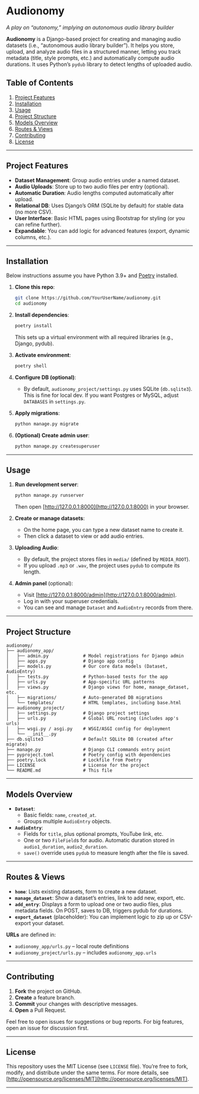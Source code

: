 # Audionomy
_A play on “autonomy,” implying an autonomous audio library builder_

**Audionomy** is a Django-based project for creating and managing audio datasets (i.e., “autonomous audio library builder”). It helps you store, upload, and analyze audio files in a structured manner, letting you track metadata (title, style prompts, etc.) and automatically compute audio durations. It uses Python’s `pydub` library to detect lengths of uploaded audio. 

## Table of Contents
1. [Project Features](#project-features)
2. [Installation](#installation)
3. [Usage](#usage)
4. [Project Structure](#project-structure)
5. [Models Overview](#models-overview)
6. [Routes & Views](#routes--views)
7. [Contributing](#contributing)
8. [License](#license)

---

## Project Features
- **Dataset Management**: Group audio entries under a named dataset.  
- **Audio Uploads**: Store up to two audio files per entry (optional).  
- **Automatic Duration**: Audio lengths computed automatically after upload.  
- **Relational DB**: Uses Django’s ORM (SQLite by default) for stable data (no more CSV).  
- **User Interface**: Basic HTML pages using Bootstrap for styling (or you can refine further).  
- **Expandable**: You can add logic for advanced features (export, dynamic columns, etc.).

---

## Installation
Below instructions assume you have Python 3.9+ and [Poetry](https://python-poetry.org/docs/) installed.

1. **Clone this repo**:
   ```bash
   git clone https://github.com/YourUserName/audionomy.git
   cd audionomy
   ```
2. **Install dependencies**:
   ```bash
   poetry install
   ```
   This sets up a virtual environment with all required libraries (e.g., Django, pydub).
3. **Activate environment**:
   ```bash
   poetry shell
   ```
4. **Configure DB (optional)**:
   - By default, `audionomy_project/settings.py` uses SQLite (`db.sqlite3`). This is fine for local dev. If you want Postgres or MySQL, adjust `DATABASES` in `settings.py`.

5. **Apply migrations**:
   ```bash
   python manage.py migrate
   ```
6. **(Optional) Create admin user**:
   ```bash
   python manage.py createsuperuser
   ```

---

## Usage
1. **Run development server**:
   ```bash
   python manage.py runserver
   ```
   Then open [http://127.0.0.1:8000](http://127.0.0.1:8000) in your browser.

2. **Create or manage datasets**:
   - On the home page, you can type a new dataset name to create it.
   - Then click a dataset to view or add audio entries.

3. **Uploading Audio**:
   - By default, the project stores files in `media/` (defined by `MEDIA_ROOT`).
   - If you upload `.mp3` or `.wav`, the project uses `pydub` to compute its length.

4. **Admin panel** (optional):
   - Visit [http://127.0.0.1:8000/admin](http://127.0.0.1:8000/admin).
   - Log in with your superuser credentials.
   - You can see and manage `Dataset` and `AudioEntry` records from there.

---

## Project Structure

```
audionomy/
├── audionomy_app/
│   ├── admin.py             # Model registrations for Django admin
│   ├── apps.py              # Django app config
│   ├── models.py            # Our core data models (Dataset, AudioEntry)
│   ├── tests.py             # Python-based tests for the app
│   ├── urls.py              # App-specific URL patterns
│   ├── views.py             # Django views for home, manage_dataset, etc.
│   ├── migrations/          # Auto-generated DB migrations
│   └── templates/           # HTML templates, including base.html
├── audionomy_project/
│   ├── settings.py          # Django project settings
│   ├── urls.py              # Global URL routing (includes app's urls)
│   ├── wsgi.py / asgi.py    # WSGI/ASGI config for deployment
│   └── __init__.py
├── db.sqlite3               # Default SQLite DB (created after migrate)
├── manage.py                # Django CLI commands entry point
├── pyproject.toml           # Poetry config with dependencies
├── poetry.lock              # Lockfile from Poetry
├── LICENSE                  # License for the project
└── README.md                # This file
```

---

## Models Overview
- **`Dataset`**: 
  - Basic fields: `name`, `created_at`.
  - Groups multiple `AudioEntry` objects.
- **`AudioEntry`**:
  - Fields for `title`, plus optional prompts, YouTube link, etc.
  - One or two `FileField`s for audio. Automatic duration stored in `audio1_duration`, `audio2_duration`.
  - `save()` override uses `pydub` to measure length after the file is saved.

---

## Routes & Views
- **`home`**: Lists existing datasets, form to create a new dataset.
- **`manage_dataset`**: Show a dataset’s entries, link to add new, export, etc.
- **`add_entry`**: Displays a form to upload one or two audio files, plus metadata fields. On POST, saves to DB, triggers pydub for durations.
- **`export_dataset`** (placeholder): You can implement logic to zip up or CSV-export your dataset.

**URLs** are defined in:
- `audionomy_app/urls.py` – local route definitions
- `audionomy_project/urls.py` – includes `audionomy_app.urls`

---

## Contributing
1. **Fork** the project on GitHub.
2. **Create** a feature branch.
3. **Commit** your changes with descriptive messages.
4. **Open** a Pull Request.

Feel free to open issues for suggestions or bug reports. For big features, open an issue for discussion first.

---

## License
This repository uses the MIT License (see `LICENSE` file). You’re free to fork, modify, and distribute under the same terms. For more details, see [http://opensource.org/licenses/MIT](http://opensource.org/licenses/MIT).

---